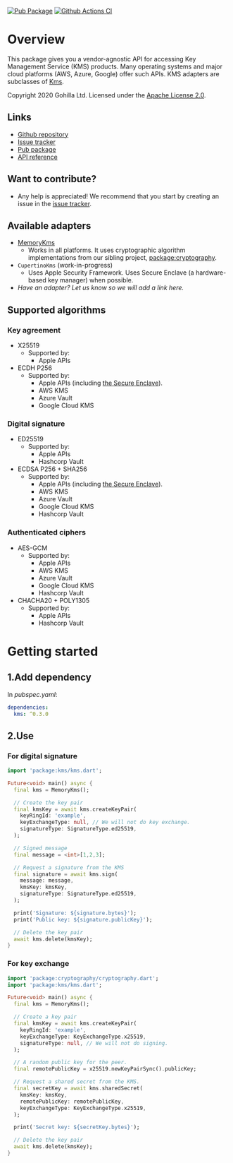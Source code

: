 [![Pub Package](https://img.shields.io/pub/v/kms.svg)](https://pub.dev/packages/kms)
[![Github Actions CI](https://github.com/dint-dev/cryptography/workflows/Dart%20CI/badge.svg)](https://github.com/dint-dev/cryptography/actions?query=workflow%3A%22Dart+CI%22)

# Overview
This package gives you a vendor-agnostic API for accessing Key Management Service (KMS) products.
Many operating systems and major cloud platforms (AWS, Azure, Google) offer such APIs.
KMS adapters are subclasses of [Kms](https://pub.dev/documentation/kms/latest/kms/Kms-class.html).

Copyright 2020 Gohilla Ltd. Licensed under the [Apache License 2.0](LICENSE).

## Links
  * [Github repository](https://github.com/dint-dev/cryptography)
  * [Issue tracker](https://github.com/dint-dev/cryptography/issues)
  * [Pub package](https://pub.dev/packages/kms)
  * [API reference](https://pub.dev/documentation/kms/latest/)

## Want to contribute?
  * Any help is appreciated! We recommend that you start by creating an issue in the
    [issue tracker](https://github.com/dint-dev/cryptography/issues).

## Available adapters
  * [MemoryKms](https://pub.dev/documentation/kms/latest/kms/MemoryKms-class.html)
    * Works in all platforms. It uses cryptographic algorithm implementations from our sibling
      project, [package:cryptography](https://pub.dev/packages/cryptography).
  * `CupertinoKms` (work-in-progress)
    * Uses Apple Security Framework. Uses Secure Enclave (a hardware-based key manager) when
      possible.
  * _Have an adapter? Let us know so we will add a link here._

## Supported algorithms
### Key agreement
  * X25519
    * Supported by:
      * Apple APIs
  * ECDH P256
    * Supported by:
      * Apple APIs (including [the Secure Enclave](https://developer.apple.com/documentation/cryptokit/secureenclave/p256)).
      * AWS KMS
      * Azure Vault
      * Google Cloud KMS

### Digital signature
  * ED25519
    * Supported by:
      * Apple APIs
      * Hashcorp Vault
  * ECDSA P256 + SHA256
    * Supported by:
      * Apple APIs (including [the Secure Enclave](https://developer.apple.com/documentation/cryptokit/secureenclave/p256)).
      * AWS KMS
      * Azure Vault
      * Google Cloud KMS
      * Hashcorp Vault

### Authenticated ciphers
  * AES-GCM
    * Supported by:
      * Apple APIs
      * AWS KMS
      * Azure Vault
      * Google Cloud KMS
      * Hashcorp Vault
  * CHACHA20 + POLY1305
    * Supported by:
      * Apple APIs
      * Hashcorp Vault

# Getting started
## 1.Add dependency
In _pubspec.yaml_:
```yaml
dependencies:
  kms: ^0.3.0
```

## 2.Use
### For digital signature
```dart
import 'package:kms/kms.dart';

Future<void> main() async {
  final kms = MemoryKms();

  // Create the key pair
  final kmsKey = await kms.createKeyPair(
    keyRingId: 'example',
    keyExchangeType: null, // We will not do key exchange.
    signatureType: SignatureType.ed25519,
  );

  // Signed message
  final message = <int>[1,2,3];

  // Request a signature from the KMS
  final signature = await kms.sign(
    message: message,
    kmsKey: kmsKey,
    signatureType: SignatureType.ed25519,
  );

  print('Signature: ${signature.bytes}');
  print('Public key: ${signature.publicKey}');

  // Delete the key pair
  await kms.delete(kmsKey);
}
```

### For key exchange
```dart
import 'package:cryptography/cryptography.dart';
import 'package:kms/kms.dart';

Future<void> main() async {
  final kms = MemoryKms();

  // Create a key pair
  final kmsKey = await kms.createKeyPair(
    keyRingId: 'example',
    keyExchangeType: KeyExchangeType.x25519,
    signatureType: null, // We will not do signing.
  );

  // A random public key for the peer.
  final remotePublicKey = x25519.newKeyPairSync().publicKey;

  // Request a shared secret from the KMS.
  final secretKey = await kms.sharedSecret(
    kmsKey: kmsKey,
    remotePublicKey: remotePublicKey,
    keyExchangeType: KeyExchangeType.x25519,
  );

  print('Secret key: ${secretKey.bytes}');

  // Delete the key pair
  await kms.delete(kmsKey);
}
```